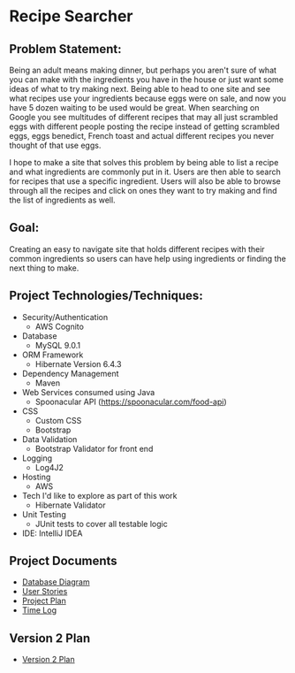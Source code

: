 # Recipe Searcher
## Problem Statement:
Being an adult means making dinner, but perhaps you aren't sure of what you can make with the ingredients you have in the house or just want some ideas of what to try making next. Being able to head to one site and see what recipes use your ingredients because eggs were on sale, and now you have 5 dozen waiting to be used would be great. When searching on Google you see multitudes of different recipes that may all just scrambled eggs with different people posting the recipe instead of getting scrambled eggs, eggs benedict, French toast and actual different recipes you never thought of that use eggs.

I hope to make a site that solves this problem by being able to list a recipe and what ingredients are commonly put in it. Users are then able to search for recipes that use a specific ingredient. Users will also be able to browse through all the recipes and click on ones they want to try making and find the list of ingredients as well.

## Goal:
Creating an easy to navigate site that holds different recipes with their common ingredients so users can have help using ingredients or finding the next thing to make.

## Project Technologies/Techniques:
- Security/Authentication
  - AWS Cognito
- Database
  - MySQL 9.0.1
- ORM Framework
  - Hibernate Version 6.4.3
- Dependency Management
  - Maven
- Web Services consumed using Java
  - Spoonacular API (https://spoonacular.com/food-api)
- CSS
  - Custom CSS
  - Bootstrap
- Data Validation
  - Bootstrap Validator for front end
- Logging
  - Log4J2
- Hosting
  - AWS
- Tech I'd like to explore as part of this work
  - Hibernate Validator
- Unit Testing
  - JUnit tests to cover all testable logic
- IDE: IntelliJ IDEA

## Project Documents
- [Database Diagram](DesignDocuments/databaseDiagram.png)
- [User Stories](DesignDocuments/userStories.md)
- [Project Plan](DesignDocuments/projectPlan.md)
- [Time Log](timeLog.md)

## Version 2 Plan
- [Version 2 Plan](DesignDocuments/version2Plan.md)
